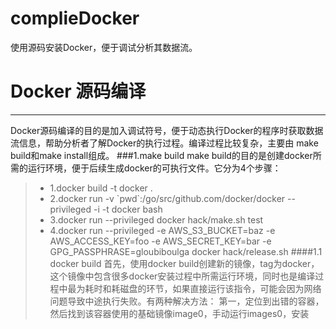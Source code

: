 # complieDocker
使用源码安装Docker，便于调试分析其数据流。
# Docker 源码编译

------

Docker源码编译的目的是加入调试符号，便于动态执行Docker的程序时获取数据流信息，帮助分析者了解Docker的执行过程。编译过程比较复杂，主要由 make build和make install组成。
###1.make build
make build的目的是创建docker所需的运行环境，便于后续生成docker的可执行文件。它分为4个步骤：
> * 1.docker build -t docker .
> * 2.docker run -v \`pwd\`:/go/src/github.com/docker/docker --privileged -i -t docker bash
> * 3.docker run --privileged docker hack/make.sh test
> * 4.docker run --privileged -e AWS_S3_BUCKET=baz -e AWS_ACCESS_KEY=foo -e AWS_SECRET_KEY=bar -e GPG_PASSPHRASE=gloubiboulga docker hack/release.sh
####1.1 docker build
首先，使用docker build创建新的镜像，tag为docker，这个镜像中包含很多docker安装过程中所需运行环境，同时也是编译过程中最为耗时和耗磁盘的环节，如果直接运行该指令，可能会因为网络问题导致中途执行失败。有两种解决方法：
第一，定位到出错的容器，然后找到该容器使用的基础镜像image0，手动运行images0，安装
